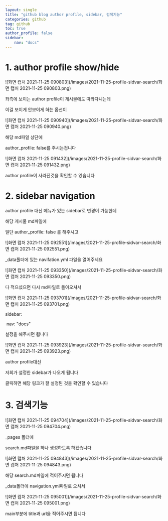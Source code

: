 ```yaml
---
layout: single
title: "github blog author profile, sidebar, 검색기능"
categories: github
tag: github
toc: true
author_profile: false
sidebar:
    nav: "docs"
---
```




# 1. author profile show/hide

![화면 캡처 2021-11-25 090803](/images/2021-11-25-profile-sidvar-search/화면 캡처 2021-11-25 090803.png)

좌측에 보이는 author profile이 게시물에도 따라다니는데

이걸 보이게 안보이게 하는 옵션이

![화면 캡처 2021-11-25 090940](/images/2021-11-25-profile-sidvar-search/화면 캡처 2021-11-25 090940.png)

해당 md파일 상단에

author_profile: false를 주시는겁니다

![화면 캡처 2021-11-25 091432](/images/2021-11-25-profile-sidvar-search/화면 캡처 2021-11-25 091432.png)

author profile이 사라진것을 확인할 수 있습니다



# 2. sidebar navigation

author profile 대신 메뉴가 있는 sidebar로 변경이 가능한데

해당 게시물 md파일에

일단 author_profile: false 를 해주시고

![화면 캡처 2021-11-25 092551](/images/2021-11-25-profile-sidvar-search/화면 캡처 2021-11-25 092551.png)

_data폴더에 있는 navifation.yml 파일을 열어주세요

![화면 캡처 2021-11-25 093350](/images/2021-11-25-profile-sidvar-search/화면 캡처 2021-11-25 093350.png)

다 적으셨으면 다시 md파일로 돌아오셔서

![화면 캡처 2021-11-25 093701](/images/2021-11-25-profile-sidvar-search/화면 캡처 2021-11-25 093701.png)

sidebar:

​	nav: "docs"

설정을 해주시면 됩니다

![화면 캡처 2021-11-25 093923](/images/2021-11-25-profile-sidvar-search/화면 캡처 2021-11-25 093923.png)

author profile대신

저희가 설정한 sidebar가 나오게 됩니다

클릭하면 해당 링크가 잘 설정된 것을 확인할 수 있습니다



# 3. 검색기능

![화면 캡처 2021-11-25 094704](/images/2021-11-25-profile-sidvar-search/화면 캡처 2021-11-25 094704.png)

_pages 폴더에

search.md파일을 하나 생성하도록 하겠습니다

![화면 캡처 2021-11-25 094843](/images/2021-11-25-profile-sidvar-search/화면 캡처 2021-11-25 094843.png)

해당 search.md파일에 적어주시면 됩니다



_data폴더에 navigation.yml파일로 오셔서

![화면 캡처 2021-11-25 095001](/images/2021-11-25-profile-sidvar-search/화면 캡처 2021-11-25 095001.png)

main부분에 title과 url을 적어주시면 됩니다

